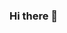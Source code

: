 ### Hi there 👋

<!--
**javiercaamano/JavierCaamano** is a ✨ _special_ ✨ repository because its `README.md` (this file) appears on your GitHub profile.

Here are some ideas to get you started:

- 🔭 I’m currently working on ... Gobierno de La Rioja
- 🌱 I’m currently learning ... Mern Stack 
- 👯 I’m looking to collaborate on ... 
- 🤔 I’m looking for help with ... JavaScript
- 💬 Ask me about ... anything!
- 📫 How to reach me: ... https://www.instagram.com/javicaamanolrj/
- 😄 Pronouns: ...
- ⚡ Fun fact: ... 
-->
